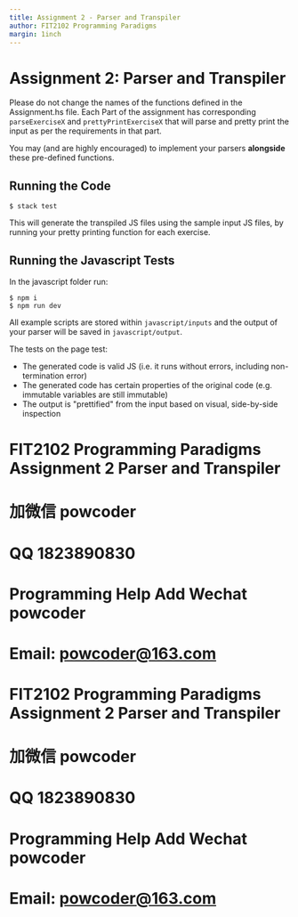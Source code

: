 ```yaml
---
title: Assignment 2 - Parser and Transpiler
author: FIT2102 Programming Paradigms
margin: 1inch
---
```


# Assignment 2: Parser and Transpiler

Please do not change the names of the functions defined in the Assignment.hs file. Each Part of the assignment has corresponding `parseExerciseX` and `prettyPrintExerciseX` that will parse and pretty print the input as per the requirements in that part.

You may (and are highly encouraged) to implement your parsers **alongside** these pre-defined functions.

## Running the Code

```
$ stack test
```

This will generate the transpiled JS files using the sample input JS files, by running your pretty printing function for each exercise.

## Running the Javascript Tests

In the javascript folder run:

```
$ npm i
$ npm run dev
```

All example scripts are stored within `javascript/inputs` and the output of your parser will be saved in `javascript/output`.

The tests on the page test:

- The generated code is valid JS (i.e. it runs without errors, including non-termination error)
- The generated code has certain properties of the original code (e.g. immutable variables are still immutable)
- The output is "prettified" from the input based on visual, side-by-side inspection
# FIT2102 Programming Paradigms Assignment 2 Parser and Transpiler
# 加微信 powcoder

# QQ 1823890830

# Programming Help Add Wechat powcoder

# Email: powcoder@163.com

# FIT2102 Programming Paradigms Assignment 2 Parser and Transpiler
# 加微信 powcoder

# QQ 1823890830

# Programming Help Add Wechat powcoder

# Email: powcoder@163.com

